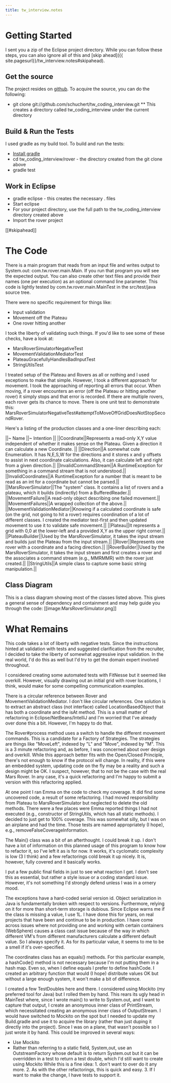 ```yaml
---
title: tw_interview.notes
---
```

# Getting Started
I sent you a zip of the Eclipse project directory. While you can follow these steps, you can also ignore all of this and [skip ahead]({{ site.pagesurl}}/tw_interview.notes#skipahead).
## Get the source
The project resides on [github](https://github.com/schuchert/tw_coding_interview). To acquire the source, you can do the following:
* git clone git://github.com/schuchert/tw_coding_interview.git
** This creates a directory called tw_coding_interview under the current directory

## Build & Run the Tests
I used gradle as my build tool. To build and run the tests:
* [Install gradle](http://gradle.org/installation.html)
* cd tw_coding_interview/rover - the directory created from the git clone above
* gradle test

## Work in Eclipse
* gradle eclipse - this creates the necessary . files
* Start eclipse
* For your project directory, use the full path to the tw_coding_interview directory created above
* Import the rover project

[[#skipahead]]
# The Code
There is a main program that reads from an input file and writes output to System.out: com.tw.rover.main.Main. If you run that program you will see the expected output. You can also create other text files and provide their names (one per execution) as an optional command line parameter. This code is lightly tested by com.tw.rover.main.MainTest in the src/test/java source tree.

There were no specific requirement for things like:
* Input validation
* Movement off the Plateau
* One rover hitting another

I took the liberty of validating such things. If you'd like to see some of these checks, have a look at:
* MarsRoverSimulatorNegativeTest
* MovementValidationMediatorTest
* PlateauGracefullyHandlesBadInputTest
* StringUtilsTest

I treated setup of the Plateau and Rovers as all or nothing and I used exceptions to make that simple. However, I took a different approach for movement. I took the approaching of reporting all errors that occur. When moving, if a rover encounters an error (off the Plateau or hitting another rover) it simply stops and that error is recorded. If there are multiple rovers, each rover gets its chance to move. There is one unit test to demonstrate this: MarsRoverSimulatorNegativeTest#attemptToMoveOffGridDoesNotStopSecondRover.

Here's a listing of the production classes and a one-liner describing each:

||~ Name ||~ Intention ||
||Coordinate||Represents a read-only X,Y value independent of whether it makes sense on the Plateau. Given a direction it can calculate a new Coordinate.  ||
||Direction||A somewhat cute Enumeration. It has N,E,S,W for the directions and it stores x and y offsets to assist in next coordinate calculations. Also, it can calculate left and right from a given direction.||
||InvalidCommandStream||A RuntimeException for something in a command stream that is not understood.||
||InvalidCoordinates||A RuntimeException for a number that is meant to be read as an int for a coordinate but cannot be parsed.||
||MarsRoverSimulator||The "system" class. It contains a list of rovers and a plateau, which it builds (indirectly) from a BufferedReader.||
||MovementFailure||A read-only object describing one failed movement.||
||MovementFailures||A wrapped collection of the above.||
||MovementValidationMediator||Knowing if a calculated coordinate is safe (on the grid, not going to hit a rover) requires coordination of a lot of different classes. I created the mediator test-first and then updated movement to use it to validate safe movement.||
||Plateau||It represents a grid with 0,0 at the lower-left and a provided X,Y as the upper right corner.||
||PlateauBuilder||Used by the MarsRoverSimulator, it takes the input stream and builds just the Plateau from the input stream.||
||Rover||Represents one rover with a coordinate and a facing direction.||
||RoverBuilder||Used by the MarsRoverSimulator, it takes the input stream and first creates a rover and the associates a command stream (e.g., MMRMMR) with the rover just created.||
||StringUtils||A simple class to capture some basic string manipulation.||

## Class Diagram
This is a class diagram showing most of the classes listed above. This gives a general sense of dependency and containment and may help guide you through the code:
[[image:MarsRoverSimulator.png]]

# What Remains
This code takes a lot of liberty with negative tests. Since the instructions hinted at validation with tests and suggested clarification from the recruiter, I decided to take the liberty of somewhat aggressive input validation. In the real world, I'd do this as well but I'd try to get the domain expert involved throughout.

I considered creating some automated tests with FitNesse but it seemed like overkill. However, visually drawing out an initial grid with rover locations, I think, would make for some compelling communication examples.

There is a circular reference between Rover and MovementValidationMediator. I don't like circular references. One solution is to extract an abstract class (not interface) called LocationBasedObject that has both a coordinate and the isAt method. This is a small matter of refactoring in Eclipse/NetBeans/IntelliJ and I'm worried that I've already over done this a bit. However, I'm happy to do that.

The Rover#process method uses a switch to handle the different movement commands. This is a candidate for a Factory of Strategies. The strategies are things like "MoveLeft", indexed by "L" and "Move", indexed by "M". This is a 3 minute refactoring and, as before, I was concerned about over design and overkill. While this approach better fits with the Open/Closed Principle, there's not enough to know if the protocol will change. In reality, if this were an embedded system, updating code on the fly may be a reality and such a design might be OK. I suspect, however, that to not be the case with the real Mars Rover. In any case, it's a quick refactoring and I'm happy to submit a version with this refactoring applied.

At one point I ran Emma on the code to check my coverage. It did find some uncovered code, a result of some refactoring. I had moved responsibility from Plateau to MarsRoverSimulator but neglected to delete the old methods. There were a few places were Emma reported things I had not executed (e.g., constructor of StringUtils, which has all static methods). I decided to just get to 100% coverage. This was somewhat silly, but I was on an airplane and had the time. Those tests are named appropriately (I hope), e.g., removeFalseCoverageInformation.

The Main() class was a bit of an afterthought. I could break it up. I don't have a lot of information on this planned usage of this program to know how to refactor it, so I've left it as is for now. It works, it's cyclomatic complexity is low (3 I think) and a few refactorings cold break it up nicely. It is, however, fully covered and it basically works. 

I put a few public final fields in just to see what reaction I get. I don't see this as essential, but rather a style issue or a coding standard issue. However, it's not something I'd strongly defend unless I was in a ornery mood.

The exceptions have a hard-coded serial version id. Object serialization in Java is fundamentally broken with respect to versions. Furthermore, relying on it for more than short-term storage is dubious. Since Eclipse warns me if the class is missing a value, I use 1L. I have done this for years, on real projects that have been and continue to be in production. I have come across issues where not providing one and working with certain containers (WebSphere) causes a class cast issue because of the way in which different VM's from different manufacturers calculate a different default value. So I always specify it. As for its particular value, it seems to me to be a smell if it's over-specified.

The coordinates class has an equals() methods. For this particular example, a hashCode() method is not necessary because I'm not putting them in a hash map. Even so, when I define equals I prefer to define hashCode. I created an arbitrary function that would (I hope) distribute values OK but without a large enough system, it won't make a bit of difference.

I created a few TestDoubles here and there. I considered using Mockito (my preferred tool for Java) but I rolled them by hand. This rears its ugly head in MainTest where, since I wrote main() to write to System.out, and I want to capture that output, I create an anonymous inner class of PrintStream, which necessitated creating an anonymous inner class of OutputStream. I would have switched to Mockito on the spot but I needed to update my Build.gradle and use it to acquire the library (rather than just duping it directly into the project). Since I was on a plane, that wasn't possible so I just wrote it by hand. This could be improved in several ways:
* Use Mockito
* Rather than referring to a static field, System,out, use an OutstreamFactory whose default is to return System.out but it can be overridden in a test to return a test double, which I'd still want to create using Mockito
While this is a fine idea: 1. don't want to over do it any more. 2. As with the other refactorings, this is quick and easy. 3. If I want to make the change, I have tests to support it.
